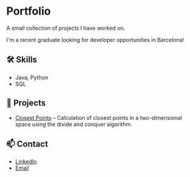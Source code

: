 # Portfolio
A small collection of projects I have worked on.

I'm a recent graduate looking for developer opportunities in Barcelona!

## 🛠️ Skills
- Java, Python
- SQL

## 📂 Projects
- [Closest Points](https://github.com/jonathanlunden/closestpoints) – Calculation of closest points in a two-dimensional space using the divide and conquer algorithm.

## 📫 Contact
- [LinkedIn](https://linkedin.com/in/jonathan-lund%C3%A9n-086b5a223/)
- [Email](mailto:jonathanlunden1@gmail.com)
